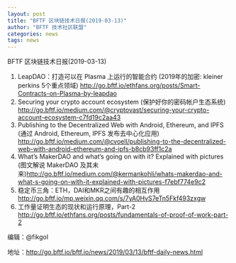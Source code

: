 ```yaml
---
layout: post
title: "BFTF 区块链技术日报(2019-03-13)"
author: "BFTF 技术社区联盟"
categories: news
tags: news
---
```


BFTF 区块链技术日报(2019-03-13)

1. LeapDAO：打造可以在 Plasma 上运行的智能合约 (2019年的加密: kleiner perkins 5个重点领域) <http://go.bftf.io/ethfans.org/posts/Smart-Contracts-on-Plasma-by-leapdao>
2. Securing your crypto account ecosystem (保护好你的密码帐户生态系统) <http://go.bftf.io/medium.com/@cryptovast/securing-your-crypto-account-ecosystem-c7fd19c2aa43>
3. Publishing to the Decentralized Web with Android, Ethereum, and IPFS (通过 Android, Ethereum, IPFS 发布去中心化应用) <http://go.bftf.io/medium.com/@cvoell/publishing-to-the-decentralized-web-with-android-ethereum-and-ipfs-b8cb93ff1c2a>
4. What’s MakerDAO and what’s going on with it? Explained with pictures (图文解说 MakerDAO 及其未来)<http://go.bftf.io/medium.com/@kermankohli/whats-makerdao-and-what-s-going-on-with-it-explained-with-pictures-f7ebf774e9c2>
5. 稳定币三角：ETH，DAI和MKR之间有趣的相互作用 <http://go.bftf.io/mp.weixin.qq.com/s/7yA0HvS7eTn5Fkf493zxgw>
6. 工作量证明生态的现状和运行原理，Part-2 <http://go.bftf.io/ethfans.org/posts/fundamentals-of-proof-of-work-part-2>

编辑：@fikgol

地址：http://go.bftf.io/bftf.io/news/2019/03/13/bftf-daily-news.html

